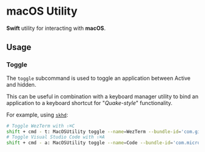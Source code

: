 # macOS Utility

**Swift** utility for interacting with **macOS**.

## Usage

### Toggle

The `toggle` subcommand is used to toggle an application between Active and hidden.

This can be useful in combination with a keyboard manager utility to bind an application to a keyboard shortcut for "_Quake-style_" functionality.

For example, using [`skhd`](https://github.com/koekeishiya/skhd):

```zsh
# Toggle WezTerm with ⇧⌘C
shift + cmd - t: MacOSUtility toggle --name=WezTerm --bundle-id='com.github.wez.wezterm'
# Toggle Visual Studio Code with ⇧⌘A
shift + cmd - a: MacOSUtility toggle --name=Code --bundle-id='com.microsoft.VSCode'
```
